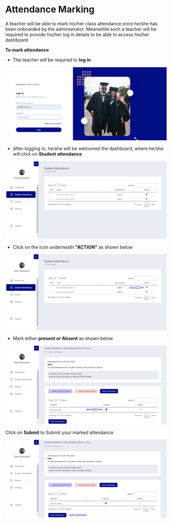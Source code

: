 # Attendance Marking

A teacher will be able to mark his/her class attendance once he/she has been onboarded by the administrator. Meanwhile such a teacher will be required to provide his/her log in details to be able to access his/her dashboard

**To mark attendance**
- The teacher will be required to **log in**

![has two graduate pictures](https://github.com/digikraaft/docs.scoolyn.com/blob/emma/teacher%20log%20in.png)

- After logging in, he/she will be welcomed the dashboard, where he/she will click on  **Student attendance**

![has a dashboard](https://github.com/digikraaft/docs.scoolyn.com/blob/emma/Teacher%20-%20mark%20attendace.png)

- Click on the icon underneath **"ACTION"** as shown below

![has an arrow](https://github.com/digikraaft/docs.scoolyn.com/blob/emma/student%20attendance%20-%20Action.png)

- Mark either **present or Absent** as shown below

![has an arrow](https://github.com/digikraaft/docs.scoolyn.com/blob/emma/attendance%20marked.png)

Click on **Submit** to Submit your marked attendance

![has an arrow](https://github.com/digikraaft/docs.scoolyn.com/blob/emma/submit%20attendance.png)

